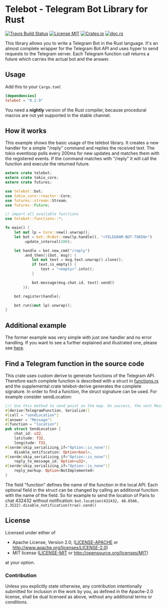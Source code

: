 Telebot - Telegram Bot Library for Rust
======================================

[![Travis Build Status](https://travis-ci.org/bytesnake/telebot.svg)](https://travis-ci.org/bytesnake/telebot)
[![License MIT](https://img.shields.io/badge/license-MIT-blue.svg)](https://github.com/bytesnake/telebot/blob/master/LICENSE)
[![Crates.io](https://img.shields.io/crates/v/telebot.svg)](https://crates.io/crates/telebot)
[![doc.rs](https://docs.rs/telebot/badge.svg)](https://docs.rs/telebot)

This library allows you to write a Telegram Bot in the Rust language. It's an almost complete wrapper for the Telegram Bot API and uses hyper to send requests to the Telegram server. Each Telegram function call returns a future which carries the actual bot and the answer. 

## Usage
Add this to your `Cargo.toml`
``` toml
[dependencies]
telebot = "0.2.9"
```
You need a __nightly__ version of the Rust compiler, because procedural macros are not yet supported in the stable channel.

## How it works
This example shows the basic usage of the telebot library. It creates a new handler for a simple "/reply" command and replies the received text. The tokio eventloop polls every 200ms for new updates and matches them with the registered events. If the command matches with "/reply" it will call the function and execute the returned future.

``` rust
extern crate telebot;
extern crate tokio_core;
extern crate futures;

use telebot::bot;
use tokio_core::reactor::Core;                       
use futures::stream::Stream;
use futures::Future;

// import all available functions
use telebot::functions::*;

fn main() {
    let mut lp = Core::new().unwrap();
    let bot = bot::RcBot::new(lp.handle(), "<TELEGRAM-BOT-TOKEN>")
        .update_interval(200);

    let handle = bot.new_cmd("/reply")
        .and_then(|(bot, msg)| {
            let mut text = msg.text.unwrap().clone();
            if text.is_empty() {
                text = "<empty>".into();
            }

            bot.message(msg.chat.id, text).send()
        });

    bot.register(handle);

    bot.run(&mut lp).unwrap();
}
```

## Additional example
The former example was very simple with just one handler and no error handling. If you want to see a further explained and illustrated one, please see [here](example.md).

## Find a Telegram function in the source code
This crate uses custom derive to generate functions of the Telegram API. Therefore each complete function is described with a struct in [functions.rs](src/functions.rs) and the supplemental crate telebot-derive generates the complete signature. In order to find a function, the struct signature can be used. For example consider sendLocation:
``` rust
/// Use this method to send point on the map. On success, the sent Message is returned.
#[derive(TelegramFunction, Serialize)]
#[call = "sendLocation"]
#[answer = "Message"]
#[function = "location"]
pub struct SendLocation {
    chat_id: u32,
    latitude: f32,
    longitude: f32,
#[serde(skip_serializing_if="Option::is_none")]
    disable_notification: Option<bool>,
#[serde(skip_serializing_if="Option::is_none")]
    reply_to_message_id: Option<u32>,
#[serde(skip_serializing_if="Option::is_none")]
    reply_markup: Option<NotImplemented>
}
```

The field "function" defines the name of the function in the local API. Each optional field in the struct can be changed by calling an additional function with the name of the field.
So for example to send the location of Paris to chat 432432 without notification: `bot.location(432432, 48.8566, 2.3522).disable_notification(true).send() `

## License

Licensed under either of

- Apache License, Version 2.0, ([LICENSE-APACHE](LICENSE-APACHE) or <http://www.apache.org/licenses/LICENSE-2.0>)
- MIT license ([LICENSE-MIT](LICENSE-MIT) or <http://opensource.org/licenses/MIT>)

at your option.

### Contribution

Unless you explicitly state otherwise, any contribution intentionally
submitted for inclusion in the work by you, as defined in the Apache-2.0
license, shall be dual licensed as above, without any additional terms or
conditions.
